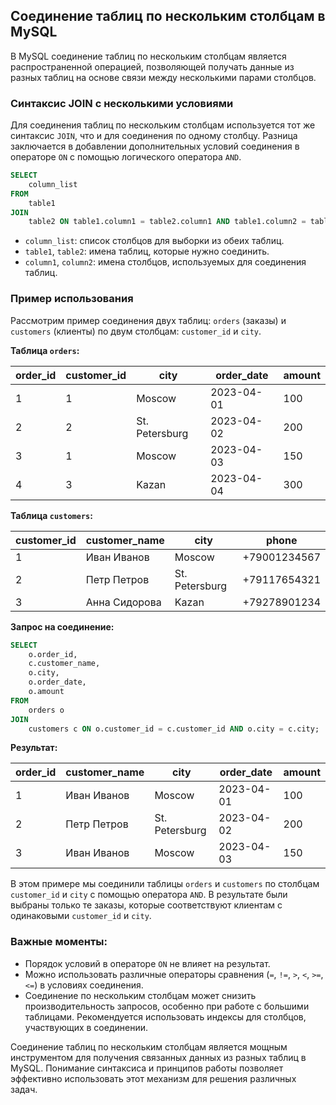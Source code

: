 ## Соединение таблиц по нескольким столбцам в MySQL

В MySQL соединение таблиц по нескольким столбцам является распространенной операцией, позволяющей получать данные из разных таблиц на основе связи между несколькими парами столбцов. 

### Синтаксис JOIN с несколькими условиями

Для соединения таблиц по нескольким столбцам используется тот же синтаксис `JOIN`, что и для соединения по одному столбцу. Разница заключается в добавлении дополнительных условий соединения в операторе `ON` с помощью логического оператора `AND`.

```sql
SELECT 
    column_list
FROM
    table1
JOIN
    table2 ON table1.column1 = table2.column1 AND table1.column2 = table2.column2;
```

* `column_list`: список столбцов для выборки из обеих таблиц.
* `table1`, `table2`: имена таблиц, которые нужно соединить.
* `column1`, `column2`: имена столбцов, используемых для соединения таблиц.

### Пример использования

Рассмотрим пример соединения двух таблиц: `orders` (заказы) и `customers` (клиенты) по двум столбцам: `customer_id` и `city`.

**Таблица `orders`:**

| order_id | customer_id | city | order_date | amount |
|---|---|---|---|---|
| 1 | 1 | Moscow | 2023-04-01 | 100 |
| 2 | 2 | St. Petersburg | 2023-04-02 | 200 |
| 3 | 1 | Moscow | 2023-04-03 | 150 |
| 4 | 3 | Kazan | 2023-04-04 | 300 |

**Таблица `customers`:**

| customer_id | customer_name | city | phone |
|---|---|---|---|
| 1 | Иван Иванов | Moscow | +79001234567 |
| 2 | Петр Петров | St. Petersburg | +79117654321 |
| 3 | Анна Сидорова | Kazan | +79278901234 |

**Запрос на соединение:**

```sql
SELECT 
    o.order_id, 
    c.customer_name, 
    o.city, 
    o.order_date, 
    o.amount
FROM
    orders o
JOIN
    customers c ON o.customer_id = c.customer_id AND o.city = c.city;
```

**Результат:**

| order_id | customer_name | city | order_date | amount |
|---|---|---|---|---|
| 1 | Иван Иванов | Moscow | 2023-04-01 | 100 |
| 2 | Петр Петров | St. Petersburg | 2023-04-02 | 200 |
| 3 | Иван Иванов | Moscow | 2023-04-03 | 150 |

В этом примере мы соединили таблицы `orders` и `customers` по столбцам `customer_id` и `city` с помощью оператора `AND`. В результате были выбраны только те заказы, которые соответствуют клиентам с одинаковыми `customer_id` и `city`.

### Важные моменты:

*  Порядок условий в операторе `ON` не влияет на результат.
*  Можно использовать различные операторы сравнения (`=`, `!=`, `>`, `<`, `>=`, `<=`) в условиях соединения.
*  Соединение по нескольким столбцам может снизить производительность запросов, особенно при работе с большими таблицами. Рекомендуется использовать индексы для столбцов, участвующих в соединении.

Соединение таблиц по нескольким столбцам является мощным инструментом для получения связанных данных из разных таблиц в MySQL. Понимание синтаксиса и принципов работы позволяет эффективно использовать этот механизм для решения различных задач. 

